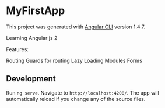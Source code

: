 # MyFirstApp

This project was generated with [Angular CLI](https://github.com/angular/angular-cli) version 1.4.7.

Learning Angular js 2

Features: 

Routing
Guards for routing
Lazy Loading Modules
Forms

## Development

Run `ng serve`. Navigate to `http://localhost:4200/`. The app will automatically reload if you change any of the source files.
